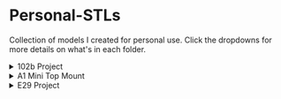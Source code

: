 # Personal-STLs
Collection of models I created for personal use. Click the dropdowns for more details on what's in each folder.

<details>
<summary>102b Project</summary>
<br>
  Includes all .stl files used in the final table. More versions and information about the sand table can be found within the "102b-Project" repository.
</details>

<details>
<summary>A1 Mini Top Mount</summary>
<br>
  Custom spool mount for the Bambu Lab A1 Mini. Solves the issue of the extruder losing grip on the filament when the spool starts running low.
</details>

<details>
<summary>E29 Project</summary>
<br>
  Here primarily for archiving purposes. Incldues a PDF with a BOM, parts list, tolerances, material choices, and fully toleranced drawings.
</details>
